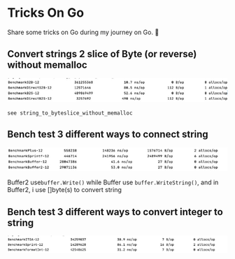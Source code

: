 # Tricks On Go
Share some tricks on Go during my journey on Go. 🚀

## Convert strings 2 slice of Byte (or reverse) without memalloc

![bench_s2b_b2s_nomemallocs](./pic/bench_s2b_b2s_nomemallocs.png)

    see string_to_byteslice_without_memalloc

## Bench test 3 different ways to connect string

![bench_connect_of_string](./pic/bench_connect_of_string.png)

Buffer2 use`buffer.Write()` while Buffer use `buffer.WriteString()`, and in Buffer2, i use []byte(s) to convert string



## Bench test 3 different ways to convert integer to string

![bench_i2s](./pic/bench_i2s.png)

